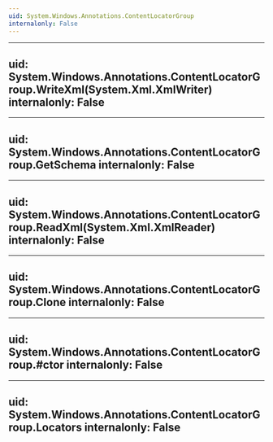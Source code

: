 ```yaml
---
uid: System.Windows.Annotations.ContentLocatorGroup
internalonly: False
---
```


---
uid: System.Windows.Annotations.ContentLocatorGroup.WriteXml(System.Xml.XmlWriter)
internalonly: False
---

---
uid: System.Windows.Annotations.ContentLocatorGroup.GetSchema
internalonly: False
---

---
uid: System.Windows.Annotations.ContentLocatorGroup.ReadXml(System.Xml.XmlReader)
internalonly: False
---

---
uid: System.Windows.Annotations.ContentLocatorGroup.Clone
internalonly: False
---

---
uid: System.Windows.Annotations.ContentLocatorGroup.#ctor
internalonly: False
---

---
uid: System.Windows.Annotations.ContentLocatorGroup.Locators
internalonly: False
---
